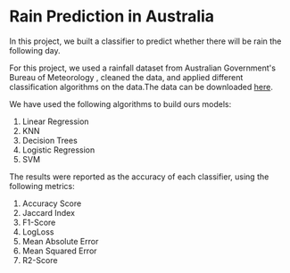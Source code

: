 # Rain Prediction in Australia

In this project, we built a classifier to predict whether there will be rain the following day.

For this project, we used a rainfall dataset from Australian Government's Bureau of Meteorology , cleaned the data, and applied different classification algorithms on the data.The data can be downloaded [here](http://www.bom.gov.au/climate/dwo/).

We have used the following algorithms to build ours models:

1.  Linear Regression
2.  KNN
3.  Decision Trees
4.  Logistic Regression
5.  SVM


The results were reported as the accuracy of each classifier, using the following metrics:

1. Accuracy Score
2. Jaccard Index
3. F1-Score
4. LogLoss
5. Mean Absolute Error
6. Mean Squared Error
7. R2-Score
